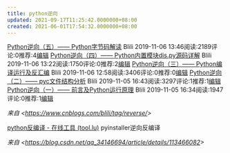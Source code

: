 ```yaml
---
title: python逆向
updated: 2021-09-17T11:25:42.0000000+08:00
created: 2021-06-01T17:54:32.0000000+08:00
---
```


[Python逆向（五）—— Python字节码解读](https://www.cnblogs.com/blili/p/11804690.html)
Blili 2019-11-06 13:46阅读:2189评论:0推荐:4[编辑](https://i.cnblogs.com/EditPosts.aspx?postid=11804690)
[Python逆向（四）—— Python内置模块dis.py源码详解](https://www.cnblogs.com/blili/p/11804590.html)
Blili 2019-11-06 13:22阅读:1750评论:0推荐:2[编辑](https://i.cnblogs.com/EditPosts.aspx?postid=11804590)
[Python逆向（三）—— Python编译运行及反汇编](https://www.cnblogs.com/blili/p/11804517.html)
Blili 2019-11-06 12:58阅读:3406评论:0推荐:0[编辑](https://i.cnblogs.com/EditPosts.aspx?postid=11804517)
[Python逆向（二）—— pyc文件结构分析](https://www.cnblogs.com/blili/p/11799483.html)
Blili 2019-11-05 16:43阅读:3297评论:1推荐:1[编辑](https://i.cnblogs.com/EditPosts.aspx?postid=11799483)
[Python逆向（一）—— 前言及Python运行原理](https://www.cnblogs.com/blili/p/11799398.html)
Blili 2019-11-05 16:34阅读:1947评论:0推荐:1[编辑](https://i.cnblogs.com/EditPosts.aspx?postid=11799398)

*来自 \<<https://www.cnblogs.com/blili/tag/reverse/>\>*

[python反编译 - 在线工具 (tool.lu)](https://tool.lu/pyc/)
pyinstaller逆向反编译

*来自 \<<https://blog.csdn.net/qq_34146694/article/details/113466082>\>*

